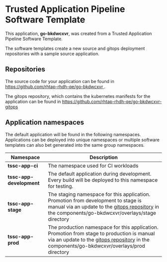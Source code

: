 # Trusted Application Pipeline Software Template

This application, **go-bkdwcxvr**, was created from a Trusted Application Pipeline Software Template.

The software templates create a new source and gitops deployment repositories with a sample source application. 

## Repositories

The source code for your application can be found in [https://github.com/rhtap-rhdh-qe/go-bkdwcxvr ](https://github.com/rhtap-rhdh-qe/go-bkdwcxvr ).
 
The gitops repository, which contains the kubernetes manifests for the application can be found in 
[https://github.com/rhtap-rhdh-qe/go-bkdwcxvr-gitops ](https://github.com/rhtap-rhdh-qe/go-bkdwcxvr-gitops ) 

## Application namespaces 

The default application will be found in the following namespaces. Applications can be deployed into unique namespaces or multiple software templates can also bet generated into the same group namespaces.  

|  Namespace   |  Description   |  
| -------- | -------- |
| **tssc-app-ci** | The namespace used for CI workloads |
| **tssc-app-development** | The default application during development. Every build will be deployed to this namespace for testing. |
| **tssc-app-stage** | The staging namespace for this application. Promotion from development to stage is manual via an update to the [gitops repository](https://github.com/rhtap-rhdh-qe/go-bkdwcxvr-gitops ) in the components/go-bkdwcxvr/overlays/stage directory |
| **tssc-app-prod** | The production namespace for this application. Promotion from stage to production is manual via an update to the [gitops repository](https://github.com/rhtap-rhdh-qe/go-bkdwcxvr-gitops ) in the components/go-bkdwcxvr/overlays/prod directory |